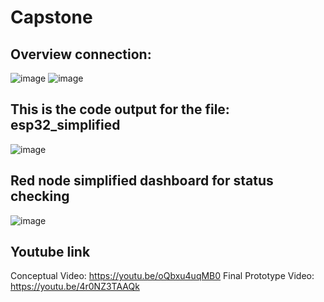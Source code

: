 # Capstone
## Overview connection:
![image](https://github.com/user-attachments/assets/04eb783b-5691-436f-af1b-c53eaa509e17)
![image](https://github.com/user-attachments/assets/ab23f647-7fee-44fe-84c2-d2e2b8b89cab)


## This is the code output for the file: esp32_simplified
![image](https://github.com/user-attachments/assets/115312e6-15a4-4fae-aa08-2656a983ec99)

## Red node simplified dashboard for status checking
![image](https://github.com/user-attachments/assets/fa802825-99c6-4759-8859-ebc462bfe584)

## Youtube link
Conceptual Video: https://youtu.be/oQbxu4uqMB0
Final Prototype Video: https://youtu.be/4r0NZ3TAAQk 
